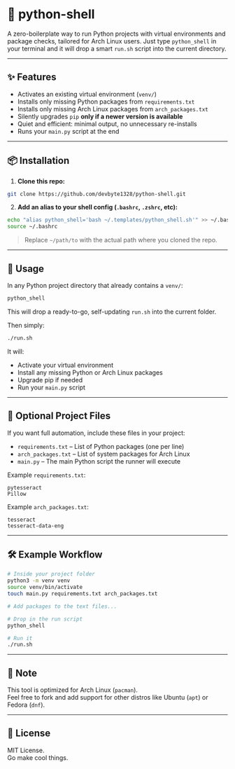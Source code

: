 # 🐚 python-shell

A zero-boilerplate way to run Python projects with virtual environments and package checks, tailored for Arch Linux users. Just type `python_shell` in your terminal and it will drop a smart `run.sh` script into the current directory.

---

## ✨ Features

- Activates an existing virtual environment (`venv/`)
- Installs only missing Python packages from `requirements.txt`
- Installs only missing Arch Linux packages from `arch_packages.txt`
- Silently upgrades `pip` **only if a newer version is available**
- Quiet and efficient: minimal output, no unnecessary re-installs
- Runs your `main.py` script at the end

---

## 📦 Installation

1. **Clone this repo:**

```bash
git clone https://github.com/devbyte1328/python-shell.git
```

2. **Add an alias to your shell config (`.bashrc`, `.zshrc`, etc):**

```bash
echo "alias python_shell='bash ~/.templates/python_shell.sh'" >> ~/.bashrc
source ~/.bashrc
```

> Replace `~/path/to` with the actual path where you cloned the repo.

---

## 🚀 Usage

In any Python project directory that already contains a `venv/`:

```bash
python_shell
```

This will drop a ready-to-go, self-updating `run.sh` into the current folder.

Then simply:

```bash
./run.sh
```

It will:
- Activate your virtual environment
- Install any missing Python or Arch Linux packages
- Upgrade pip if needed
- Run your `main.py` script

---

## 📁 Optional Project Files

If you want full automation, include these files in your project:

- `requirements.txt` – List of Python packages (one per line)
- `arch_packages.txt` – List of system packages for Arch Linux
- `main.py` – The main Python script the runner will execute

Example `requirements.txt`:
```
pytesseract
Pillow
```

Example `arch_packages.txt`:
```
tesseract
tesseract-data-eng
```

---

## 🛠 Example Workflow

```bash
# Inside your project folder
python3 -m venv venv
source venv/bin/activate
touch main.py requirements.txt arch_packages.txt

# Add packages to the text files...

# Drop in the run script
python_shell

# Run it
./run.sh
```

---

## 📌 Note

This tool is optimized for Arch Linux (`pacman`).  
Feel free to fork and add support for other distros like Ubuntu (`apt`) or Fedora (`dnf`).

---

## 🪪 License

MIT License.  
Go make cool things.
